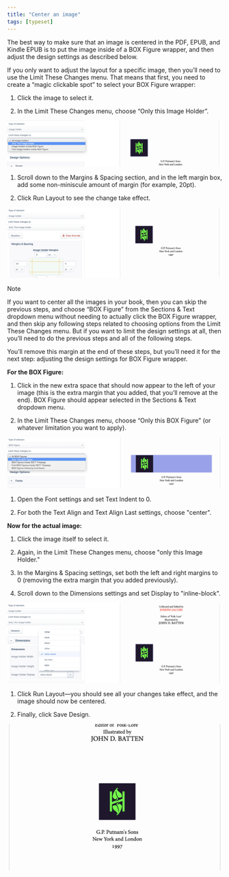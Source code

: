 ```yaml
---
title: "Center an image"
tags: [typeset]
---
```

 
<html><body><section data-type="chapter" class="hsecchapter" data-hederis-type="hsecchapter" id="center-an-image" data-pi-attrs="id: center-an-image; data-tags: typeset;" role="doc-chapter" data-tags="typeset" data-author-name=" " data-book-title=" " title="Center an image"><p class="hblkp" data-hederis-type="hblkp" id="paTMk7dHM">The best way to make sure that an image is centered in the PDF, EPUB, and Kindle EPUB is to put the image inside of a BOX Figure wrapper, and then adjust the design settings as described below.</p><p class="hblkp" data-hederis-type="hblkp" id="pA9gHtTt4">If you only want to adjust the layout for a specific image, then you&#8217;ll need to use the Limit These Changes menu. That means that first, you need to create a &#8220;magic clickable spot&#8221; to select your BOX Figure wrapper:</p><ol class="hwprnumlist" data-hederis-type="hwprnumlist" id="psieZ19Pw"><li class="hblkoli" data-hederis-type="hblkoli" id="liIUcPa0lP"><p class="hblkoli" data-hederis-type="hblklip" id="pyzclLb1j">Click the image to select it.</p></li><li class="hblkoli" data-hederis-type="hblkoli" id="lieMLnRRKf"><p class="hblkoli" data-hederis-type="hblklip" id="pZGKuM9BU">In the Limit These Changes menu, choose &#8220;Only this Image Holder&#8221;.</p></li></ol><img data-hederis-type="hblkimg" class="hblkimg" id="pDJcepIYu" src="/images/centerimg1.png" data-img-src="/images/centerimg1.png"/><ol class="hwprnumlist" data-hederis-type="hwprnumlist" id="p3PjUOffp"><li class="hblkoli" data-hederis-type="hblkoli" id="lidcr1vsaX"><p class="hblkoli" data-hederis-type="hblklip" id="pZcW3FCu3">Scroll down to the Margins &amp; Spacing section, and in the left margin box, add some non-miniscule amount of margin (for example, 20pt).</p></li><li class="hblkoli" data-hederis-type="hblkoli" id="lihtE4vjcK"><p class="hblkoli" data-hederis-type="hblklip" id="p0J8SDH4K">Click Run Layout to see the change take effect.</p></li></ol><img data-hederis-type="hblkimg" class="hblkimg" id="pc2525Icm" src="/images/centerimg2.png" data-img-src="/images/centerimg2.png"/><aside class="hwprbox box" data-hederis-type="hwprbox" id="p1a2zHuRc" data-type="sidebar"><p class="hblktype" data-hederis-type="hblktype" id="pqHJoQRtS">Note</p><p class="hblkp" data-hederis-type="hblkp" id="pPxtxbin3">If you want to center all the images in your book, then you can skip the previous steps, and choose &#8220;BOX Figure&#8221; from the Sections &amp; Text dropdown menu without needing to actually click the BOX Figure wrapper, and then skip any following steps related to choosing options from the Limit These Changes menu. But if you want to limit the design settings at all, then you&#8217;ll need to do the previous steps and all of the following steps.</p></aside><p class="hblkp" data-hederis-type="hblkp" id="pCr4wG5zh">You&#8217;ll remove this margin at the end of these steps, but you&#8217;ll need it for the next step: adjusting the design settings for BOX Figure wrapper.</p><p class="hblkp" data-hederis-type="hblkp" id="pXZo3HntT"><strong data-hederis-type="hspanstrong" id="pvO9JGTMJ">For the BOX Figure:</strong></p><ol class="hwprnumlist" data-hederis-type="hwprnumlist" id="pmQTH6QAH"><li class="hblkoli" data-hederis-type="hblkoli" id="lit2muSR7h"><p class="hblkoli" data-hederis-type="hblklip" id="pYqAxmmPV">Click in the new extra space that should now appear to the left of your image (this is the extra margin that you added, that you&#8217;ll remove at the end). BOX Figure should appear selected in the Sections &amp; Text dropdown menu.</p></li><li class="hblkoli" data-hederis-type="hblkoli" id="livYFoQOxd"><p class="hblkoli" data-hederis-type="hblklip" id="pwdAt5wmf">In the Limit These Changes menu, choose &#8220;Only this BOX Figure&#8221; (or whatever limitation you want to apply).</p></li></ol><img data-hederis-type="hblkimg" class="hblkimg" id="pGs7svz1d" src="/images/centerimg3.png" data-img-src="/images/centerimg3.png"/><ol class="hwprnumlist" data-hederis-type="hwprnumlist" id="pyQo7Hezg"><li class="hblkoli" data-hederis-type="hblkoli" id="li5jaw2QgY"><p class="hblkoli" data-hederis-type="hblklip" id="pKRzLclCb">Open the Font settings and set Text Indent to 0.</p></li><li class="hblkoli" data-hederis-type="hblkoli" id="lixAfMBUHu"><p class="hblkoli" data-hederis-type="hblklip" id="pGWeWRnRP">For both the Text Align and Text Align Last settings, choose "center".</p></li></ol><p class="hblkp" data-hederis-type="hblkp" id="p5OfeysE0"><strong class="hspanstrong" data-hederis-type="hspanstrong" id="pxk7OIc1P">Now for the actual image:</strong></p><ol class="hwprnumlist" data-hederis-type="hwprnumlist" id="pLVwasJTV"><li class="hblkoli" data-hederis-type="hblkoli" id="lid7qlUSyN"><p class="hblkoli" data-hederis-type="hblklip" id="p7S9VIuEi">Click the image itself to select it.</p></li><li class="hblkoli" data-hederis-type="hblkoli" id="liHtJwYzYj"><p class="hblkoli" data-hederis-type="hblklip" id="p3gXW6O8G">Again, in the Limit These Changes menu, choose "only this Image Holder."</p></li><li class="hblkoli" data-hederis-type="hblkoli" id="li6JrUq5NW"><p class="hblkoli" data-hederis-type="hblklip" id="pMNdwZVuO">In the Margins &amp; Spacing settings, set both the left and right margins to 0 (removing the extra margin that you added previously).</p></li><li class="hblkoli" data-hederis-type="hblkoli" id="lirUOhnGqN"><p class="hblkoli" data-hederis-type="hblklip" id="pedBblLJL">Scroll down to the Dimensions settings and set Display to "inline-block".</p></li></ol><img data-hederis-type="hblkimg" class="hblkimg" id="pri7OnuT5" src="/images/centerimg4.png" data-img-src="/images/centerimg4.png"/><ol class="hwprnumlist" data-hederis-type="hwprnumlist" id="pHsH3HII7"><li class="hblkoli" data-hederis-type="hblkoli" id="li4zckwnMj"><p class="hblkoli" data-hederis-type="hblklip" id="p0oa0pZNv">Click Run Layout&#8212;you should see all your changes take effect, and the image should now be centered.</p></li><li class="hblkoli" data-hederis-type="hblkoli" id="ligAYMzrWN"><p class="hblkoli" data-hederis-type="hblklip" id="pvyvkvH9Q">Finally, click Save Design.</p></li></ol><img data-hederis-type="hblkimg" class="hblkimg" id="pQhrzmcoJ" src="/images/centerimg5.png" data-img-src="/images/centerimg5.png"/></section></body></html>
